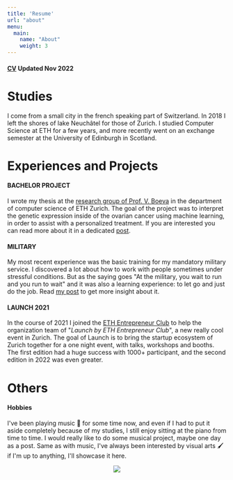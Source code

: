```yaml
---
title: 'Resume'
url: "about"
menu:
  main:
    name: "About"
    weight: 3
---
```


#### [CV](/pages/files/CV_Antoine_Combremont.pdf) Updated Nov 2022

# Studies
I come from a small city in the french speaking part of Switzerland. In 2018 I left the shores of lake Neuchâtel for those of Zurich. I studied Computer Science at ETH for a few years, and more recently went on an exchange semester at the University of Edinburgh in Scotland.

# Experiences and Projects
#### BACHELOR PROJECT
I wrote my thesis at the [research group of Prof. V. Boeva](http://boevalab.inf.ethz.ch) in the department of computer science of ETH Zurich. The goal of the project was to interpret the genetic expression inside of the ovarian cancer using machine learning, in order to assist with a personalized treatment. If you are interested you can read more about it in a dedicated [post](/posts/ovarian).

#### MILITARY
My most recent experience was the basic training for my mandatory military service. I discovered a lot about how to work with people sometimes under stressful conditions. But as the saying goes "At the military, you wait to run and you run to wait" and it was also a learning experience: to let go and just do the job. Read [my post](/posts/santa_barbara) to get more insight about it. 

#### LAUNCH 2021
In the course of 2021 I joined the [ETH Entrepreneur Club](https://eth.ec) to help the organization team of "_Launch by ETH Entrepreneur Club_", a new really cool event in Zurich. The goal of Launch is to bring the startup ecosystem of Zurich together for a one night event, with talks, workshops and booths. The first edition had a huge success with 1000+ participant, and the second edition in 2022 was even greater.

# Others
#### Hobbies
I've been playing music 🎹 for some time now, and even if I had to put it aside completely because of my studies, I still enjoy sitting at the piano from time to time. I would really like to do some musical project, maybe one day as a post. Same as with music, I've always been interested by visual arts 🖌️ if I'm up to anything, I'll showcase it here.

<p align="center"><img src = "/pages/files/cardinal.jpg", style="border-radius: 5%"></p>

<!-- > _"Nothing tastes better than a cold beer at a music festival"_ - Lots of people -->

<!-- <p align="center"><img src = "/pages/files/uoe.jpg", style="border-radius: 5%; width: 50%; height: 50%"></p> -->

<!-- >_"University of Edinburgh, College of Theology at sunset"_ -->